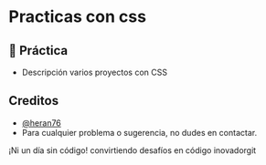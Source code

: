 
# Practicas con css



## 🚀 Práctica 
- Descripción
 varios proyectos con CSS


## Creditos


- [@heran76](https://github.com/Heran76)
- Para cualquier problema o sugerencia, no dudes en contactar.


¡Ni un día sin código!
convirtiendo desafíos en código inovadorgit 
